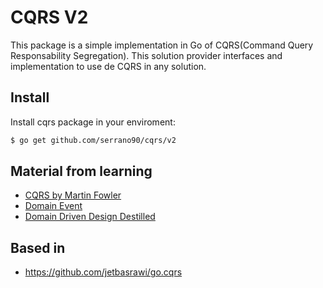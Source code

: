 # CQRS V2

This package is a simple implementation in Go of CQRS(Command Query Responsability Segregation). This solution provider interfaces and implementation to use de CQRS in any solution.

## Install

Install cqrs package in your enviroment:
```bash
$ go get github.com/serrano90/cqrs/v2
```

## Material from learning

* [CQRS by Martin Fowler](http://martinfowler.com/bliki/CQRS.html)
* [Domain Event](https://www.martinfowler.com/eaaDev/DomainEvent.html)
* [Domain Driven Design Destilled](https://www.amazon.com/Domain-Driven-Design-Distilled-Vaughn-Vernon-dp-0134434420/dp/0134434420/ref=mt_other?_encoding=UTF8&me=&qid=)

## Based in

* https://github.com/jetbasrawi/go.cqrs
